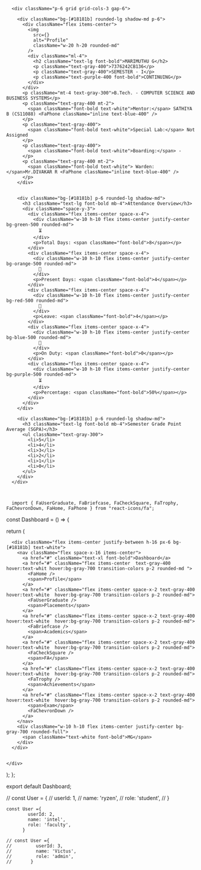  
      <div className="p-6 grid grid-cols-3 gap-6">
        
        <div className="bg-[#18181b] rounded-lg shadow-md p-6">
          <div className="flex items-center">
            <img
              src={}
              alt="Profile"
              className="w-20 h-20 rounded-md"
            />
            <div className="ml-4">
              <h2 className="text-lg font-bold">MARIMUTHU G</h2>
              <p className="text-gray-400">7376242CB136</p>
              <p className="text-gray-400">SEMESTER - I</p>
              <p className="text-purple-400 font-bold">CONTINUING</p>
            </div>
          </div>
          <p className="mt-4 text-gray-300">B.Tech. - COMPUTER SCIENCE AND BUSINESS SYSTEMS</p>
          <p className="text-gray-400 mt-2">
            <span className="font-bold text-white">Mentor:</span> SATHIYA B (CS11088) <FaPhone className="inline text-blue-400" />
          </p>
          <p className="text-gray-400">
            <span className="font-bold text-white">Special Lab:</span> Not Assigned
          </p>
          <p className="text-gray-400">
            <span className="font-bold text-white">Boarding:</span> -
          </p>
          <p className="text-gray-400 mt-2">
            <span className="font-bold text-white"> Warden:</span>Mr.DIVAKAR R <FaPhone className="inline text-blue-400" />
          </p>
        </div>

    
        <div className="bg-[#18181b] p-6 rounded-lg shadow-md">
          <h3 className="text-lg font-bold mb-4">Attendance Overview</h3>
          <div className="space-y-3">
            <div className="flex items-center space-x-4">
              <div className="w-10 h-10 flex items-center justify-center bg-green-500 rounded-md">
                ⏳
              </div>
              <p>Total Days: <span className="font-bold">8</span></p>
            </div>
            <div className="flex items-center space-x-4">
              <div className="w-10 h-10 flex items-center justify-center bg-orange-500 rounded-md">
                📅
              </div>
              <p>Present Days: <span className="font-bold">4</span></p>
            </div>
            <div className="flex items-center space-x-4">
              <div className="w-10 h-10 flex items-center justify-center bg-red-500 rounded-md">
                🔄
              </div>
              <p>Leave: <span className="font-bold">4</span></p>
            </div>
            <div className="flex items-center space-x-4">
              <div className="w-10 h-10 flex items-center justify-center bg-blue-500 rounded-md">
                🎒
              </div>
              <p>On Duty: <span className="font-bold">0</span></p>
            </div>
            <div className="flex items-center space-x-4">
              <div className="w-10 h-10 flex items-center justify-center bg-purple-500 rounded-md">
                ⏳
              </div>
              <p>Percentage: <span className="font-bold">50%</span></p>
            </div>
          </div>
        </div>

        <div className="bg-[#18181b] p-6 rounded-lg shadow-md">
          <h3 className="text-lg font-bold mb-4">Semester Grade Point Average (SGPA)</h3>
          <ul className="text-gray-300">
            <li>5</li>
            <li>4</li>
            <li>3</li>
            <li>2</li>
            <li>1</li>
            <li>0</li>
          </ul>
        </div>
      </div>



      import { FaUserGraduate, FaBriefcase, FaCheckSquare, FaTrophy, FaChevronDown, FaHome, FaPhone } from "react-icons/fa";

const Dashboard = () => {

  return (
    <div className="bg-black  text-white">
      
      <div className="flex items-center justify-between h-16 px-6 bg-[#18181b] text-white">
        <nav className="flex space-x-16 items-center">
          <a href="#" className="text-xl font-bold">Dashboard</a>
          <a href="#" className="flex items-center  text-gray-400 hover:text-whit hover:bg-gray-700 transition-colors p-2 rounded-md ">
            <FaHome />
            <span>Profile</span>
          </a>
          <a href="#" className="flex items-center space-x-2 text-gray-400 hover:text-white  hover:bg-gray-700 transition-colors p-2 rounded-md">
            <FaUserGraduate />
            <span>Placements</span>
          </a>
          <a href="#" className="flex items-center space-x-2 text-gray-400 hover:text-white  hover:bg-gray-700 transition-colors p-2 rounded-md">
            <FaBriefcase />
            <span>Academics</span>
          </a>
          <a href="#" className="flex items-center space-x-2 text-gray-400 hover:text-white  hover:bg-gray-700 transition-colors p-2 rounded-md">
            <FaCheckSquare />
            <span>FA</span>
          </a>
          <a href="#" className="flex items-center space-x-2 text-gray-400 hover:text-white  hover:bg-gray-700 transition-colors p-2 rounded-md">
            <FaTrophy />
            <span>Achievements</span>
          </a>
          <a href="#" className="flex items-center space-x-2 text-gray-400 hover:text-white  hover:bg-gray-700 transition-colors p-2 rounded-md">
            <span>Exam</span>
            <FaChevronDown />
          </a>
        </nav>
        <div className="w-10 h-10 flex items-center justify-center bg-gray-700 rounded-full">
          <span className="text-white font-bold">MG</span>
        </div>
      </div>

    
    </div>
  );
};

export default Dashboard;



  // const User = {
    //       userId: 1,
    //       name: 'ryzen',
    //       role: 'student',
    //     }

    const User ={
            userId: 2,
            name: 'intel',
            role: 'faculty',
          }
    
    // const User ={
    //         userId: 3,
    //         name: 'Victus',
    //         role: 'admin',
    //       }   